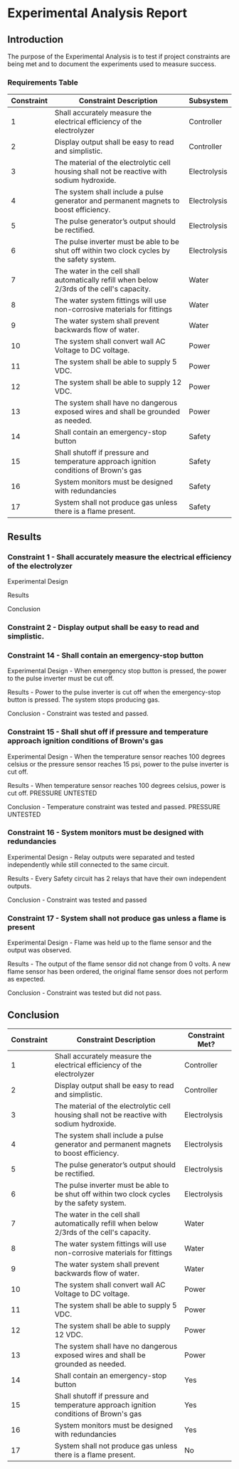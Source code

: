 # Experimental Analysis Report

## Introduction
The purpose of the Experimental Analysis is to test if project constraints are being met and to document the experiments used to measure success.  
### Requirements Table
| **Constraint** |           **Constraint Description**                                                                                  | **Subsystem** |
|--------|-------------------------------------------------------------------------------------------------------------------------------|--------------------------|
| 1      | Shall accurately measure the electrical efficiency of the electrolyzer                                                        | Controller  |
| 2      | Display output shall be easy to read and simplistic.                                                                          | Controller  |
| 3      | The material of the electrolytic cell housing shall not be reactive with sodium hydroxide.                                    | Electrolysis  |
| 4      | The system shall include a pulse generator and permanent magnets to boost efficiency.                                         | Electrolysis  |
| 5      | The pulse generator’s output should be rectified.                                                                             | Electrolysis  |
| 6      | The pulse inverter must be able to be shut off within two clock cycles by the safety system.                                  | Electrolysis  |
| 7      | The water in the cell shall automatically refill when below 2/3rds of the cell's capacity.                                    | Water  |
| 8      | The water system fittings will use non-corrosive materials for fittings                                                       | Water  |
| 9      | The water system shall prevent backwards flow of water.                                                                       | Water  |
| 10     | The system shall convert wall AC Voltage to DC voltage.                                                                       | Power  |
| 11     | The system shall be able to supply 5 VDC.                                                                                     | Power  |
| 12     | The system shall be able to supply 12 VDC.                                                                                    | Power  |
| 13     | The system shall have no dangerous exposed wires and shall be grounded as needed.                                             | Power  |
| 14     | Shall contain an emergency-stop button                                                                                        | Safety |
| 15     | Shall shutoff if pressure and temperature approach ignition conditions of Brown's gas                                         | Safety |
| 16     | System monitors must be designed with redundancies                                                                            | Safety |
| 17     | System shall not produce gas unless there is a flame present.                                                                 | Safety |


## Results

### Constraint 1 - Shall accurately measure the electrical efficiency of the electrolyzer 

Experimental Design

Results

Conclusion

### Constraint 2 -  Display output shall be easy to read and simplistic.

### Constraint 14 - Shall contain an emergency-stop button
Experimental Design - When emergency stop button is pressed, the power to the pulse inverter must be cut off.

Results - Power to the pulse inverter is cut off when the emergency-stop button is pressed. The system stops producing gas.

Conclusion - Constraint was tested and passed.

### Constraint 15 - Shall shut off if pressure and temperature approach ignition conditions of Brown's gas
Experimental Design - When the temperature sensor reaches 100 degrees celsius or the pressure sensor reaches 15 psi, power to the pulse inverter is cut off.

Results - When temperature sensor reaches 100 degrees celsius, power is cut off. PRESSURE UNTESTED

Conclusion - Temperature constraint was tested and passed. PRESSURE UNTESTED

### Constraint 16 - System monitors must be designed with redundancies

Experimental Design - Relay outputs were separated and tested independently while still connected to the same circuit.

Results - Every Safety circuit has 2 relays that have their own independent outputs.

Conclusion - Constraint was tested and passed

### Constraint 17 - System shall not produce gas unless a flame is present

Experimental Design - Flame was held up to the flame sensor and the output was observed.

Results - The output of the flame sensor did not change from 0 volts. A new flame sensor has been ordered, the original flame sensor does not perform as expected.

Conclusion - Constraint was tested but did not pass.

## Conclusion

| **Constraint** |     **Constraint Description**                                                                                        | **Constraint Met?** |
|--------|-------------------------------------------------------------------------------------------------------------------------------|--------------------------|
| 1      | Shall accurately measure the electrical efficiency of the electrolyzer                                                        | Controller  |
| 2      | Display output shall be easy to read and simplistic.                                                                          | Controller  |
| 3      | The material of the electrolytic cell housing shall not be reactive with sodium hydroxide.                                    | Electrolysis  |
| 4      | The system shall include a pulse generator and permanent magnets to boost efficiency.                                         | Electrolysis  |
| 5      | The pulse generator’s output should be rectified.                                                                             | Electrolysis  |
| 6      | The pulse inverter must be able to be shut off within two clock cycles by the safety system.                                  | Electrolysis  |
| 7      | The water in the cell shall automatically refill when below 2/3rds of the cell's capacity.                                    | Water  |
| 8      | The water system fittings will use non-corrosive materials for fittings                                                       | Water  |
| 9      | The water system shall prevent backwards flow of water.                                                                       | Water  |
| 10     | The system shall convert wall AC Voltage to DC voltage.                                                                       | Power  |
| 11     | The system shall be able to supply 5 VDC.                                                                                     | Power  |
| 12     | The system shall be able to supply 12 VDC.                                                                                    | Power  |
| 13     | The system shall have no dangerous exposed wires and shall be grounded as needed.                                             | Power  |
| 14     | Shall contain an emergency-stop button                                                                                        | Yes |
| 15     | Shall shutoff if pressure and temperature approach ignition conditions of Brown's gas                                         | Yes |
| 16     | System monitors must be designed with redundancies                                                                            | Yes |
| 17     | System shall not produce gas unless there is a flame present.                                                                 | No  |

